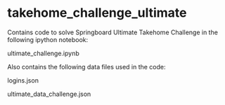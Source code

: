 # takehome_challenge_ultimate
Contains code to solve Springboard Ultimate Takehome Challenge in the following ipython notebook:

ultimate_challenge.ipynb

Also contains the following data files used in the code:

logins.json

ultimate_data_challenge.json
